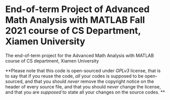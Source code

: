 # End-of-term Project of Advanced Math Analysis with MATLAB Fall 2021 course of CS Department, Xiamen University

The end-of-term project for the Advanced Math Analysis with MATLAB course of CS department, Xiamen University

**Please note that this code is open-sourced under *GPLv3* license, that is to say that if you reuse the code, *all* your codes is supposed to be open-sourced, and that you should *never* remove the copyright notice on the header of every source file, and that you should *never* change the license, and that you are *supposed* to state all your changes on the source codes. **
